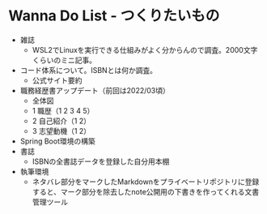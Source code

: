 # Wanna Do List - つくりたいもの
- 雑誌
  - WSL2でLinuxを実行できる仕組みがよく分からんので調査。2000文字くらいのミニ記事。
- コード体系について。ISBNとは何か調査。
  - 公式サイト要約
- 職務経歴書アップデート（前回は2022/03頃）
  - 全体図
  - 1 職歴（1 2 3 4 5）
  - 2 自己紹介（1 2）
  - 3 志望動機（1 2）
- Spring Boot環境の構築
- 書誌
  - ISBNの全書誌データを登録した自分用本棚
- 執筆環境
  - ネタバレ部分をマークしたMarkdownをプライベートリポジトリに登録すると、マーク部分を除去したnote公開用の下書きを作ってくれる文書管理ツール
